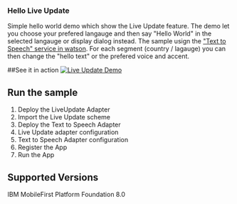 ### Hello Live Update

Simple hello world demo which show the Live Update feature.  The demo let you choose your prefered langauge and then say "Hello World" in the selected langauge or display dialog instead. The sample usign the ["Text to Speech" service in watson](http://www.ibm.com/smarterplanet/us/en/ibmwatson/developercloud/text-to-speech.html). For each segment (country / lagauge) you can then change the "hello text" or the prefered voice and accent.

##See it in action
[![Live Update Demo](https://img.youtube.com/vi/lWYdeogj0X0/0.jpg)](https://www.youtube.com/watch?v=lWYdeogj0X0)

## Run the sample

1. Deploy the LiveUpdate Adapter
2. Import the Live Update scheme
3. Deploy the Text to Speech Adapter
4. Live Update adapter configuration
5. Text to Speech Adapter configuration
6. Register the App
7. Run the App

## Supported Versions
IBM MobileFirst Platform Foundation 8.0
